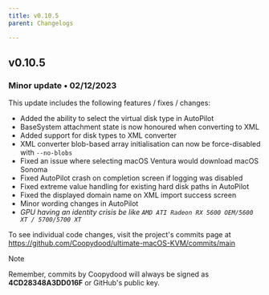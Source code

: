 ```yaml
---
title: v0.10.5
parent: Changelogs

---
```


## v0.10.5

### Minor update • 02/12/2023

This update includes the following features / fixes / changes:

- Added the ability to select the virtual disk type in AutoPilot
- BaseSystem attachment state is now honoured when converting to XML
- Added support for disk types to XML converter
- XML converter blob-based array initialisation can now be force-disabled with ``--no-blobs``
- Fixed an issue where selecting macOS Ventura would download macOS Sonoma
- Fixed AutoPilot crash on completion screen if logging was disabled
- Fixed extreme value handling for existing hard disk paths in AutoPilot
- Fixed the displayed domain name on XML import success screen
- Minor wording changes in AutoPilot
- *GPU having an identity crisis be like `AMD ATI Radeon RX 5600 OEM/5600 XT / 5700/5700 XT`*

To see individual code changes, visit the project's commits page at <https://github.com/Coopydood/ultimate-macOS-KVM/commits/main>

> [!NOTE]
> Remember, commits by Coopydood will always be signed as **4CD28348A3DD016F** or GitHub's public key.
